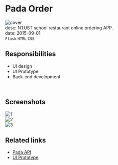 # Pada Order
![cover](/assets/images/works/pada/cover.jpeg)  
desc: NTUST school restaurant online ordering APP.  
date: 2015-09-01  
``Flask`` ``HTML`` ``CSS``

## Responsibilities
- UI design
- UI Prototype
- Back-end development

<br />

## Screenshots
![1](/assets/images/works/pada/1.jpg)  
![2](/assets/images/works/pada/2.jpg)  
![3](/assets/images/works/pada/3.jpg)  

## Related links
- [Pada API](https://github.com/0Miles/PadaAPI)
- [UI Prototype](https://github.com/0Miles/PadaOrderUI)